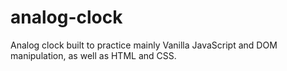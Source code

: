 # analog-clock

Analog clock built to practice mainly Vanilla JavaScript and DOM manipulation, as well as HTML and CSS.
